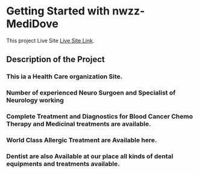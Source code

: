 # Getting Started with nwzz-MediDove

This project Live Site [Live Site Link](https://nwzz-medidove.web.app).

## Description of the Project

### This ia a Health Care organization Site. 
### Number of experienced Neuro Surgoen and Specialist of Neurology working
### Complete Treatment and Diagnostics for Blood Cancer Chemo Therapy and Medicinal treatments are available.
### World Class Allergic Treatment are Available here.
### Dentist are also Available at our place all kinds of dental equipments and treatments available.

